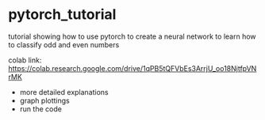 # pytorch_tutorial

tutorial showing how to use pytorch to create a neural network to learn how to classify odd and even numbers

colab link:
https://colab.research.google.com/drive/1qPB5tQFVbEs3ArrjU_oo18NjtfpVNrMK
- more detailed explanations
- graph plottings
- run the code

